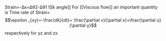 Strain=-Δκ=Δθ2-Δθ1
![[k angle]]
For [[Viscous flow]] an important quantity is
Time rate of Strain= $$\epsilon _{xy}=-\frac{dk}{dt}= \frac{\partial v}{\partial x}+\frac{\partial u}{\partial y}$$
respectively for yz and zx
